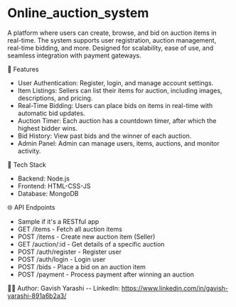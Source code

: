 # Online_auction_system

A platform where users can create, browse, and bid on auction items in real-time. The system supports user registration, auction management, real-time bidding, and more. Designed for scalability, ease of use, and seamless integration with payment gateways.

🚀 Features
-  User Authentication: Register, login, and manage account settings.
-  Item Listings: Sellers can list their items for auction, including images, descriptions, and pricing.
-  Real-Time Bidding: Users can place bids on items in real-time with automatic bid updates.
-  Auction Timer: Each auction has a countdown timer, after which the highest bidder wins.
-  Bid History: View past bids and the winner of each auction.
-  Admin Panel: Admin can manage users, items, auctions, and monitor activity.


🧰 Tech Stack
- Backend: Node.js
- Frontend: HTML-CSS-JS
- Database: MongoDB


🌐 API Endpoints
- Sample if it's a RESTful app
- GET /items - Fetch all auction items
- POST /items - Create new auction item (Seller)
- GET /auction/:id - Get details of a specific auction
- POST /auth/register - Register user
- POST /auth/login - Login user
- POST /bids - Place a bid on an auction item
- POST /payment - Process payment after winning an auction


🧑‍💻 Author: Gavish Yarashi -- LinkedIn: https://www.linkedin.com/in/gavish-yarashi-891a6b2a3/
